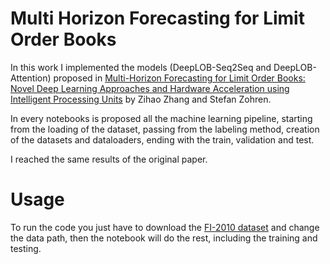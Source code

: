 # Multi Horizon Forecasting for Limit Order Books
In this work I implemented the models (DeepLOB-Seq2Seq and DeepLOB-Attention) proposed in [Multi-Horizon Forecasting for Limit Order Books: Novel Deep Learning Approaches and Hardware Acceleration using Intelligent Processing Units](https://arxiv.org/pdf/2105.10430.pdf) by Zihao Zhang and Stefan Zohren. 

In every notebooks is proposed all the machine learning pipeline, starting from the loading of the dataset, passing from the labeling method, creation of the datasets and dataloaders, ending with the train, validation and test.

I reached the same results of the original paper.

# Usage

To run the code you just have to download the [FI-2010 dataset](https://etsin.fairdata.fi/dataset/73eb48d7-4dbc-4a10-a52a-da745b47a649/data) and change the data path, then the notebook will do the rest, including the training and testing.
